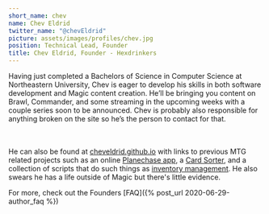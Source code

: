 ```yaml
---
short_name: chev
name: Chev Eldrid
twitter_name: "@chevEldrid"
picture: assets/images/profiles/chev.jpg
position: Technical Lead, Founder
title: Chev Eldrid, Founder - Hexdrinkers
---
```

Having just completed a Bachelors of Science in Computer Science at Northeastern University, Chev is eager to develop his skills in both software development and Magic content creation. He’ll be bringing you content on Brawl, Commander, and some streaming in the upcoming weeks with a couple series soon to be announced. Chev is probably also responsible for anything broken on the site so he’s the person to contact for that.
<!--more-->
<br /><br />
He can also be found at <a href="https://cheveldrid.github.io/" target="_blank">cheveldrid.github.io</a> with links to previous MTG related projects such as an online <a href="http://planeswalk-app.com/" target="_blank">Planechase app</a>, a <a href="https://www.hackster.io/chev-eldrid/trading-card-inventory-tool-pricer-a5e819" target="_blank">Card Sorter</a>, and a collection of scripts that do such things as <a href="https://github.com/chevEldrid/pythonScripts">inventory management</a>. He also swears he has a life outside of Magic but there's little evidence.

For more, check out the Founders [FAQ]({% post_url 2020-06-29-author_faq %})